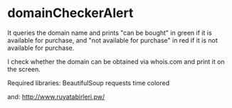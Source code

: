 # domainCheckerAlert
It queries the domain name and prints "can be bought" in green if it is available for purchase, and "not available for purchase" in red if it is not available for purchase.


I check whether the domain can be obtained via whois.com and print it on the screen.

Required libraries:
BeautifulSoup
requests
time
colored


and: http://www.ruyatabirleri.pw/
